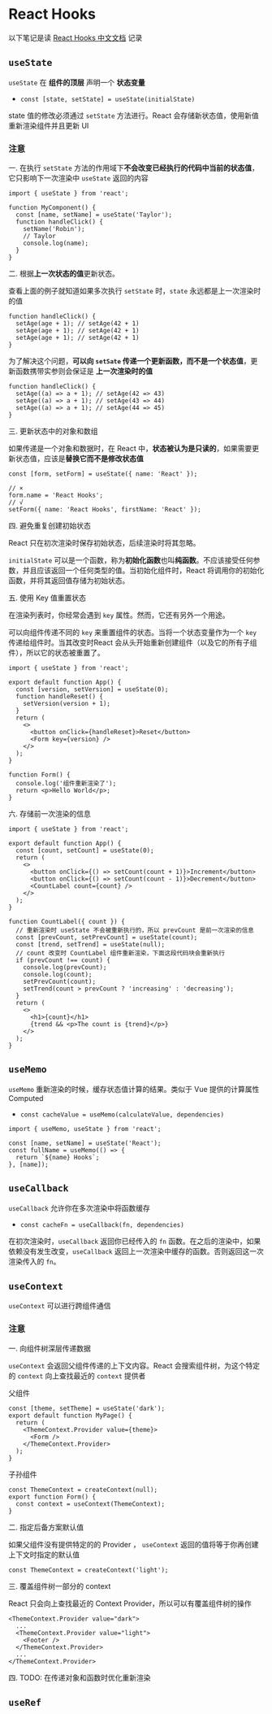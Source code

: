 # React Hooks

以下笔记是读 [React Hooks 中文文档](https://zh-hans.react.dev/reference/react/hooks) 记录

## `useState`

`useState` 在 **组件的顶层** 声明一个 **状态变量**

- `const [state, setState] = useState(initialState)`

state 值的修改必须通过 `setState` 方法进行。React 会存储新状态值，使用新值重新渲染组件并且更新 UI

### 注意

一. 在执行 `setState` 方法的作用域下**不会改变已经执行的代码中当前的状态值**，它只影响下一次渲染中 `useState` 返回的内容

```tsx
import { useState } from 'react';

function MyComponent() {
  const [name, setName] = useState('Taylor');
  function handleClick() {
    setName('Robin');
    // Taylor
    console.log(name);
  }
}
```

二. 根据**上一次状态的值**更新状态。

查看上面的例子就知道如果多次执行 `setState` 时，`state` 永远都是上一次渲染时的值

```tsx
function handleClick() {
  setAge(age + 1); // setAge(42 + 1)
  setAge(age + 1); // setAge(42 + 1)
  setAge(age + 1); // setAge(42 + 1)
}
```

为了解决这个问题，**可以向 `setSate` 传递一个更新函数，而不是一个状态值**，更新函数携带实参则会保证是 **上一次渲染时的值**

```tsx
function handleClick() {
  setAge((a) => a + 1); // setAge(42 => 43)
  setAge((a) => a + 1); // setAge(43 => 44)
  setAge((a) => a + 1); // setAge(44 => 45)
}
```

三. 更新状态中的对象和数组

如果传递是一个对象和数据时，在 React 中，**状态被认为是只读的**，如果需要更新状态值，应该是**替换它而不是修改状态值**

```tsx
const [form, setForm] = useState({ name: 'React' });

// ×
form.name = 'React Hooks';
// √
setForm({ name: 'React Hooks', firstName: 'React' });
```

四. 避免重复创建初始状态

React 只在初次渲染时保存初始状态，后续渲染时将其忽略。

`initialState` 可以是一个函数，称为**初始化函数**也叫**纯函数**。不应该接受任何参数，并且应该返回一个任何类型的值。当初始化组件时，React 将调用你的初始化函数，并将其返回值存储为初始状态。

五. 使用 Key 值重置状态

在渲染列表时，你经常会遇到 `key` 属性。然而，它还有另外一个用途。

可以向组件传递不同的 `key` 来重置组件的状态。当将一个状态变量作为一个 `key` 传递给组件时。当其改变时React 会从头开始重新创建组件（以及它的所有子组件），所以它的状态被重置了。

```tsx
import { useState } from 'react';

export default function App() {
  const [version, setVersion] = useState(0);
  function handleReset() {
    setVersion(version + 1);
  }
  return (
    <>
      <button onClick={handleReset}>Reset</button>
      <Form key={version} />
    </>
  );
}

function Form() {
  console.log('组件重新渲染了');
  return <p>Hello World</p>;
}
```

六. 存储前一次渲染的信息

```tsx
import { useState } from 'react';

export default function App() {
  const [count, setCount] = useState(0);
  return (
    <>
      <button onClick={() => setCount(count + 1)}>Increment</button>
      <button onClick={() => setCount(count - 1)}>Decrement</button>
      <CountLabel count={count} />
    </>
  );
}

function CountLabel({ count }) {
  // 重新渲染时 useState 不会被重新执行的，所以 prevCount 是前一次渲染的信息
  const [prevCount, setPrevCount] = useState(count);
  const [trend, setTrend] = useState(null);
  // count 改变时 CountLabel 组件重新渲染，下面这段代码块会重新执行
  if (prevCount !== count) {
    console.log(prevCount);
    console.log(count);
    setPrevCount(count);
    setTrend(count > prevCount ? 'increasing' : 'decreasing');
  }
  return (
    <>
      <h1>{count}</h1>
      {trend && <p>The count is {trend}</p>}
    </>
  );
}
```

## `useMemo`

`useMemo` 重新渲染的时候，缓存状态值计算的结果。类似于 Vue 提供的计算属性 Computed

- `const cacheValue = useMemo(calculateValue, dependencies)`

```tsx
import { useMemo, useState } from 'react';

const [name, setName] = useState('React');
const fullName = useMemo(() => {
  return `${name} Hooks`;
}, [name]);
```

## `useCallback`

`useCallback` 允许你在多次渲染中将函数缓存

- `const cacheFn = useCallback(fn, dependencies)`

在初次渲染时，`useCallback` 返回你已经传入的 `fn` 函数。在之后的渲染中，如果依赖没有发生改变，`useCallback` 返回上一次渲染中缓存的函数。否则返回这一次渲染传入的 `fn`。

## `useContext`

`useContext` 可以进行跨组件通信

### 注意

一. 向组件树深层传递数据

`useContext` 会返回父组件传递的上下文内容。React 会搜索组件树，为这个特定的 `context` 向上查找最近的 `context` 提供者

父组件

```tsx
const [theme, setTheme] = useState('dark');
export default function MyPage() {
  return (
    <ThemeContext.Provider value={theme}>
      <Form />
    </ThemeContext.Provider>
  );
}
```

子孙组件

```tsx
const ThemeContext = createContext(null);
export function Form() {
  const context = useContext(ThemeContext);
}
```

二. 指定后备方案默认值

如果父组件没有提供特定的的 Provider ， `useContext` 返回的值将等于你再创建上下文时指定的默认值

```tsx
const ThemeContext = createContext('light');
```

三. 覆盖组件树一部分的 context

React 只会向上查找最近的 Context Provider，所以可以有覆盖组件树的操作

```tsx
<ThemeContext.Provider value="dark">
  ...
  <ThemeContext.Provider value="light">
    <Footer />
  </ThemeContext.Provider>
  ...
</ThemeContext.Provider>
```

四. TODO: 在传递对象和函数时优化重新渲染

## `useRef`
